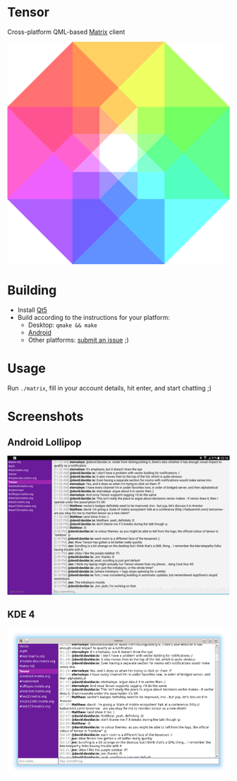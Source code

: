 # Tensor
Cross-platform QML-based [Matrix](https://matrix.org) client

![](logo.png)

# Building
- Install [Qt5](http://www.qt.io/download-open-source/)
- Build according to the instructions for your platform:
  - Desktop: `qmake && make`
  - [Android](http://doc.qt.io/qt-5/androidgs.html)
  - Other platforms: [submit an issue](https://github.com/davidar/tensor/issues) ;)

# Usage
Run `./matrix`, fill in your account details, hit enter, and start chatting ;)

# Screenshots
## Android Lollipop
![](screenshots/android5.png)
## KDE 4
![](screenshots/kde4.png)
